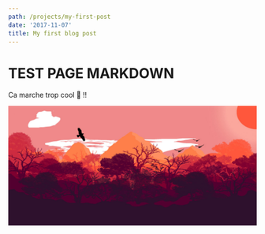 ```yaml
---
path: /projects/my-first-post
date: '2017-11-07'
title: My first blog post
---
```

# TEST PAGE MARKDOWN

Ca marche trop cool 🤪 !!

![null](/images/uploads/firewatch_style.jpg)
